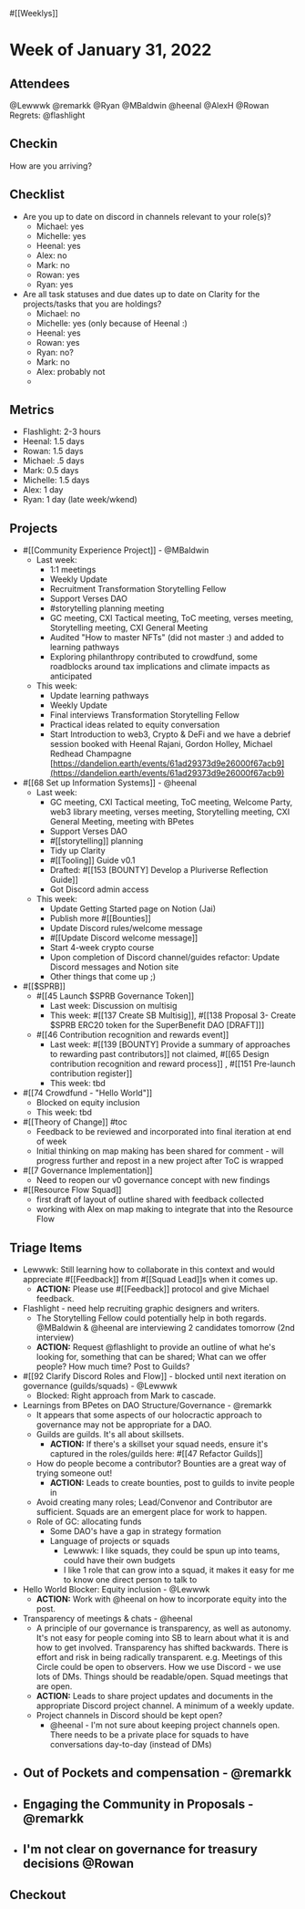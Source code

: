 #[[Weeklys]] 
# Week of January 31, 2022
## Attendees
@Lewwwk @remarkk @Ryan  @MBaldwin @heenal @AlexH @Rowan  
Regrets: @flashlight 
## Checkin
How are you arriving?
## Checklist
- Are you up to date on discord in channels relevant to your role(s)?
	- Michael: yes
	- Michelle: yes
	- Heenal: yes
	- Alex: no
	- Mark: no
	- Rowan: yes
	- Ryan: yes
- Are all task statuses and due dates up to date on Clarity for the projects/tasks that you are holdings?
	- Michael: no
	- Michelle: yes (only because of Heenal :)
	- Heenal: yes
	- Rowan: yes
	- Ryan: no?
	- Mark: no
	- Alex: probably not
	- 

## Metrics
- Flashlight: 2-3 hours
- Heenal: 1.5 days
- Rowan: 1.5 days
- Michael: .5 days
- Mark: 0.5 days
- Michelle: 1.5 days
- Alex: 1 day
- Ryan: 1 day (late week/wkend) 

## Projects
- #[[Community Experience Project]] - @MBaldwin 
	- Last week:
		- 1:1 meetings
		- Weekly Update
		- Recruitment Transformation Storytelling Fellow
		- Support Verses DAO
		- #storytelling planning meeting
		- GC meeting, CXI Tactical meeting, ToC meeting, verses meeting, Storytelling meeting, CXI General Meeting
		- Audited "How to master NFTs" (did not master :) and added to learning pathways
		- Exploring philanthropy contributed to crowdfund, some roadblocks around tax implications and climate impacts as anticipated
	- This week: 
		- Update learning pathways
		- Weekly Update
		- Final interviews Transformation Storytelling Fellow 
		- Practical ideas related to equity conversation 
		- Start Introduction to web3, Crypto & DeFi  and we have a debrief session booked with Heenal Rajani, Gordon Holley, Michael Redhead Champagne [https://dandelion.earth/events/61ad29373d9e26000f67acb9](https://dandelion.earth/events/61ad29373d9e26000f67acb9) 
- #[[68 Set up Information Systems]] - @heenal 
	- Last week:
		- GC meeting, CXI Tactical meeting, ToC meeting, Welcome Party, web3 library meeting, verses meeting,  Storytelling meeting, CXI General Meeting, meeting with BPetes
		- Support Verses DAO
		- #[[storytelling]] planning
		- Tidy up Clarity
		- #[[Tooling]] Guide v0.1 
		- Drafted: #[[153 [BOUNTY] Develop a Pluriverse Reflection Guide]] 
		- Got Discord admin access
	- This week:
		- Update Getting Started page on Notion (Jai)
		- Publish more #[[Bounties]]
		- Update Discord rules/welcome message
		- #[[Update Discord welcome message]] 
		- Start 4-week crypto course
		- Upon completion of Discord channel/guides refactor: Update Discord messages and Notion site
		- Other things that come up ;)
- #[[$SPRB]]
	- #[[45 Launch $SPRB Governance Token]] 
		- Last week: Discussion on multisig
		- This week: #[[137 Create SB Multisig]], #[[138 Proposal 3- Create $SPRB ERC20 token for the SuperBenefit DAO [DRAFT]]] 
	- #[[46 Contribution recognition and rewards event]] 
		- Last week: #[[139 [BOUNTY] Provide a summary of approaches to rewarding past contributors]] not claimed, #[[65 Design contribution recognition and reward process]] , #[[151 Pre-launch contribution register]] 
		- This week: tbd
- #[[74 Crowdfund - "Hello World"]] 
	- Blocked on equity inclusion
	- This week: tbd
- #[[Theory of Change]] #toc
	- Feedback to be reviewed and incorporated into final iteration at end of week
	- Initial thinking on map making has been shared for comment - will progress further and repost in a new project after ToC is wrapped
- #[[7 Governance Implementation]] 
	- Need to reopen our v0 governance concept with new findings
- #[[Resource Flow Squad]] 
	- first draft of layout of outline shared with feedback collected
	- working with Alex on map making to integrate that into the Resource Flow

## Triage Items
- Lewwwk: Still learning how to collaborate in this context and would appreciate #[[Feedback]] from #[[Squad Lead]]s when it comes up.
	- **ACTION:** Please use #[[Feedback]] protocol and give Michael feedback.
- Flashlight - need help recruiting graphic designers and writers.
	- The Storytelling Fellow could potentially help in both regards. @MBaldwin & @heenal are interviewing 2 candidates tomorrow (2nd interview)
	- **ACTION:** Request @flashlight to provide an outline of what he's looking for, something that can be shared; What can we offer people? How much time? Post to Guilds?
- #[[92 Clarify Discord Roles and Flow]] - blocked until next iteration on governance (guilds/squads) - @Lewwwk 
	- Blocked: Right approach from Mark to cascade.
- Learnings from BPetes on DAO Structure/Governance  - @remarkk 
	- It appears that some aspects of our holocractic approach to governance may not be appropriate for a DAO.
	- Guilds are guilds. It's all about skillsets.
		- **ACTION:** If there's a skillset your squad needs, ensure it's captured in the roles/guilds here: #[[47 Refactor Guilds]] 
	- How do people become a contributor? Bounties are a great way of trying someone out!
		- **ACTION:** Leads to create bounties, post to guilds to invite people in
	- Avoid creating many roles; Lead/Convenor and Contributor are sufficient. Squads are an emergent place for work to happen.
	- Role of GC: allocating funds
		- Some DAO's have a gap in strategy formation
		- Language of projects or squads
			- Lewwwk: I like squads, they could be spun up into teams, could have their own budgets
			- I like 1 role that can grow into a squad, it makes it easy for me to know one direct person to talk to
- Hello World Blocker: Equity inclusion - @Lewwwk 
	- **ACTION:** Work with @heenal on how to incorporate equity into the post.
- Transparency of meetings & chats - @heenal 
	- A principle of our governance is transparency, as well as autonomy. It's not easy for people coming into SB to learn about what it is and how to get involved. Transparency has shifted backwards. There is effort and risk in being radically transparent. e.g. Meetings of this Circle could be open to observers. How we use Discord - we use lots of DMs. Things should be readable/open. Squad meetings that are open.
	- **ACTION:** Leads to share project updates and documents in the appropriate Discord project channel. A minimum of a weekly update.
	- Project channels in Discord should be kept open?
		- @heenal - I'm not sure about keeping project channels open. There needs to be a private place for squads to have conversations day-to-day (instead of DMs)
- Out of Pockets and compensation - @remarkk 
	- 
- Engaging the Community in Proposals - @remarkk 
	- 
- I'm not clear on governance for treasury decisions @Rowan  
	- 

## Checkout